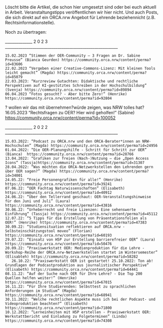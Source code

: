 Löscht bitte die Artikel, die schon hier umgesetzt sind oder bei euch aktuell in Arbeit. Veranstaltungstipps veröffentlichen wir hier nicht. Und auch Posts, die sich direkt auf ein ORCA.nrw Angebot für Lehrende beziehennicht (z.B. Rechtsinformationstelle).

Noch zu übertragen:

______________ 2 0 2 3 __________________________________________________________
   
    15.02.2023 “Stimmen der OER-Community – 3 Fragen an Dr. Sabine Preusse” (Bianca Geurden) https://community.orca.nrw/content/perma?id=83606
    22.02.2023 “Vergeben einer Creative-Commons-Lizenz: Mit kleinen Tools leicht gemacht” (Magda) https://community.orca.nrw/content/perma?id=85079
    22.03.2023: “Kurzreview Gutachten: Didaktische und rechtliche Perspektiven auf KI-gestütztes Schreiben in der Hochschulbildung” (Svenja) https://community.orca.nrw/content/perma?id=89894
    06.04.2023 “Fotos gesucht? - Aber bitte Zero!” (Henrike)
    https://community.orca.nrw/content/perma?id=92804
 
? wollen wir das mit übernehmen?würde zeigen, was NRW tolles hat?  
16.05.2023 “Rechtsfragen zu OER? Hier wird geholfen!” (Sabine) https://community.orca.nrw/content/perma?id=100052
 
______________ 2 0 2 2 __________________________________________________________
  
    15.03.2022: “Podcast zu ORCA.nrw und den ORCA-Berater*innen an NRW-Hochschulen” (Magda) https://community.orca.nrw/content/perma?id=24956
    01.04.2022: “Die OER-Planungshilfe - Schritt für Schritt zur OER” (Bianca)  https://community.orca.nrw/content/perma?id=28766
    13.04.2022: “Grafiken zur freien (Nach-)Nutzung – die „Open Access Icons“ (Tassja)https://community.orca.nrw/content/perma?id=31307
    28.04.2022: “Was möchten die ORCA-Netzwerkstellen den Lehrenden gern über OER sagen?” (Magda) https://community.orca.nrw/content/perma?id=34001
    24.05.22: “Freie Personengrafiken für alle!” (Henrike) https://community.orca.nrw/content/perma?id=39241
    07.06.22: “OER Fachtag Naturwissenschaften” (Elisabeth) https://community.orca.nrw/content/perma?id=40912
    24.06.22: “Über den Tellerrand geschaut: OER-Veranstaltungshinweise für den Juni und Juli” (Laura) https://community.orca.nrw/content/perma?id=43816
    30.06.22: “Urheberrecht und freie Lizenzen: Eine sehenswerte Einführung” (Tassja) https://community.orca.nrw/content/perma?id=45112
    12.07.22: “5 Tipps für die Erstellung von Präsentationsfolien als OER!” (Henrike) https://community.orca.nrw/content/perma?id=47383
    30.09.22: “Studiensituation reflektieren auf ORCA.nrw - Selbsteinschätzungstool moveo” (Florian) https://community.orca.nrw/content/perma?id=60193
    29.07.22: “Einsatz von H5P zur Erstellung barrierefreier OER” (Laura) https://community.orca.nrw/content/perma?id=50476
    20.09.22: “Praxiswerkstatt OER: Medienproduktion für die Lehre - Workshop-Reihe der ORCA.nrw-Netzwerkstellen startet im Wintersemester” (Elisabteh) https://community.orca.nrw/content/perma?id=58282
       26.10.22: “Praxiswerkstatt OER ist gestartet! 25.10.2022: Ton ab! Grundlagen der Podcastproduktion aus journalistischer Perspektive” (Elisabeth) https://community.orca.nrw/content/perma?id=64441
    08.11.22: “Auf der Suche nach OER für Ihre Lehre? - Die Top 200 Quellen helfen weiter!” (Henrike) https://community.orca.nrw/content/perma?id=67015
    16.11.22: “Für Ihre Studierenden: Selbsttest zu sprachlichen Anforderungen im Studium” (Magda) https://community.orca.nrw/content/perma?id=68941
    30.11.2022: “Welche rechtlichen Aspekte muss ich bei der Podcast- und Videoproduktion beachten?” (Elisabeth) https://community.orca.nrw/content/perma?id=71800
    10.12.2022: “Lerneinheiten mit H5P erstellen - Praxiswerkstatt OER: Werkstattbericht und Einladung zu Folgeterminen” (Linda) https://community.orca.nrw/content/perma?id=74308    
    
